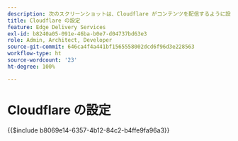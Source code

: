 ```yaml
---
description: 次のスクリーンショットは、Cloudflare がコンテンツを配信するように設定する方法を示しています。基本設定には赤い円が付いています。
title: Cloudflare の設定
feature: Edge Delivery Services
exl-id: b8240a05-091e-46ba-b0e7-d04737bd63e3
role: Admin, Architect, Developer
source-git-commit: 646ca4f4a441bf1565558002dcd6f96d3e228563
workflow-type: ht
source-wordcount: '23'
ht-degree: 100%

---
```


# Cloudflare の設定

{{$include b8069e14-6357-4b12-84c2-b4ffe9fa96a3}}
